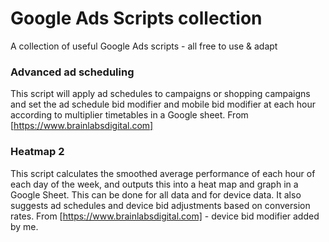 # Google Ads Scripts collection
A collection of useful Google Ads scripts - all free to use & adapt

### Advanced ad scheduling
This script will apply ad schedules to campaigns or shopping campaigns and set the ad schedule bid modifier and mobile bid modifier at each hour according to multiplier timetables in a Google sheet. From [https://www.brainlabsdigital.com]

### Heatmap 2
This script calculates the smoothed average performance of each hour of each day of the week, and outputs this into a heat map and graph in a Google Sheet. This can be done for all data and for device data. It also suggests ad schedules and device bid adjustments based on conversion rates. From [https://www.brainlabsdigital.com] - device bid modifier added by me.
